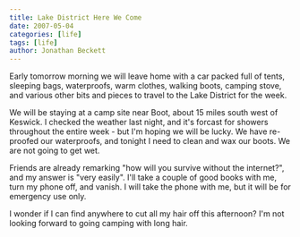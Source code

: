 ```yaml
---
title: Lake District Here We Come
date: 2007-05-04
categories: [life]
tags: [life]
author: Jonathan Beckett
---
```


Early tomorrow morning we will leave home with a car packed full of tents, sleeping bags, waterproofs, warm clothes, walking boots, camping stove, and various other bits and pieces to travel to the Lake District for the week.

We will be staying at a camp site near Boot, about 15 miles south west of Keswick. I checked the weather last night, and it's forcast for showers throughout the entire week - but I'm hoping we will be lucky. We have re-proofed our waterproofs, and tonight I need to clean and wax our boots. We are not going to get wet.

Friends are already remarking "how will you survive without the internet?", and my answer is "very easily". I'll take a couple of good books with me, turn my phone off, and vanish. I will take the phone with me, but it will be for emergency use only.

I wonder if I can find anywhere to cut all my hair off this afternoon? I'm not looking forward to going camping with long hair.